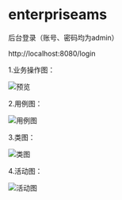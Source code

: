 # enterpriseams
后台登录（账号、密码均为admin）

  http://localhost:8080/login
    
1.业务操作图：

   ![预览](https://github.com/caitongbo/enterpriseams/blob/master/src/main/webapp/images/预览.png)

2.用例图：

   ![用例图](https://github.com/caitongbo/enterpriseams/blob/master/src/main/webapp/images/用例图.png)
    
3.类图：

   ![类图](https://github.com/caitongbo/enterpriseams/blob/master/src/main/webapp/images/类图.png)

4.活动图：

   ![活动图](https://github.com/caitongbo/enterpriseams/blob/master/src/main/webapp/images/活动图.png)
    
    
